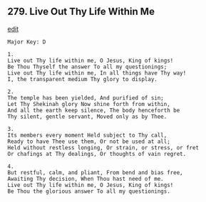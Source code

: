 
## 279.  Live Out Thy Life Within Me
[edit](https://docs.google.com/document/d/1sVd2Zdjqdep2%2DajoUGj54k%2DZ0Pk_BBUb/edit?mode=html)



    Major Key: D

    1.
    Live out Thy life within me, O Jesus, King of kings!
    Be Thou Thyself the answer To all my questionings;
    Live out Thy life within me, In all things have Thy way!
    I, the transparent medium Thy glory to display.

    2.
    The temple has been yielded, And purified of sin;
    Let Thy Shekinah glory Now shine forth from within,
    And all the earth keep silence, The body henceforth be
    Thy silent, gentle servant, Moved only as by Thee.

    3.
    Its members every moment Held subject to Thy call,
    Ready to have Thee use them, Or not be used at all;
    Held without restless longing, Or strain, or stress, or fret
    Or chafings at Thy dealings, Or thoughts of vain regret.

    4.
    But restful, calm, and pliant, From bend and bias free,
    Awaiting Thy decision, When Thou hast need of me.
    Live out Thy life within me, O Jesus, King of kings!
    Be Thou the glorious answer To all my questionings.
